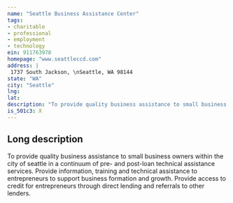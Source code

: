 ```yaml
---
name: "Seattle Business Assistance Center"
tags:
- charitable
- professional
- employment
- technology
ein: 911763978
homepage: "www.seattleccd.com"
address: |
 1737 South Jackson, \nSeattle, WA 98144
state: "WA"
city: "Seattle"
lng: 
lat: 
description: "To provide quality business assistance to small business owners within the city of seattle in a continuum of pre- and post-loan technical assistance services. "
is_501c3: X
---
```


## Long description

To provide quality business assistance to small business owners within the city of seattle in a continuum of pre- and post-loan technical assistance services. Provide information, training and technical assistance to entrepreneurs to support business formation and growth. Provide access to credit for entrepreneurs through direct lending and referrals to other lenders. 
